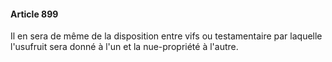 #### Article 899

Il en sera de même de la disposition entre vifs ou testamentaire par laquelle l'usufruit sera donné à l'un et la nue-propriété à l'autre.

